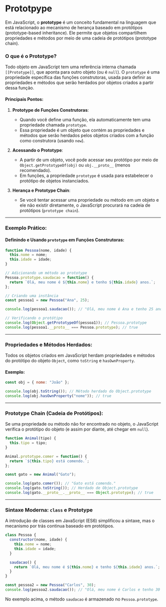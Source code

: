 # Prototpype
Em JavaScript, o **prototype** é um conceito fundamental na linguagem que está relacionado ao mecanismo de herança baseado em protótipos (prototype-based inheritance). Ele permite que objetos compartilhem propriedades e métodos por meio de uma cadeia de protótipos (prototype chain).

### O que é o Prototype?

Todo objeto em JavaScript tem uma referência interna chamada `[[Prototype]]`, que aponta para outro objeto (ou é `null`). O `prototype` é uma propriedade específica das funções construtoras, usada para definir as propriedades e métodos que serão herdados por objetos criados a partir dessa função.

#### Principais Pontos:

1. **Prototype de Funções Construtoras**:
   - Quando você define uma função, ela automaticamente tem uma propriedade chamada `prototype`. 
   - Essa propriedade é um objeto que contém as propriedades e métodos que serão herdados pelos objetos criados com a função como construtora (usando `new`).

2. **Acessando o Prototype**:
   - A partir de um objeto, você pode acessar seu protótipo por meio de `Object.getPrototypeOf(obj)` ou `obj.__proto__` (menos recomendado).
   - Em funções, a propriedade `prototype` é usada para estabelecer o protótipo de objetos instanciados.

3. **Herança e Prototype Chain**:
   - Se você tentar acessar uma propriedade ou método em um objeto e ele não existir diretamente, o JavaScript procurará na cadeia de protótipos (`prototype chain`).

---

### Exemplo Prático:

#### Definindo e Usando `prototype` em Funções Construtoras:

```javascript
function Pessoa(nome, idade) {
  this.nome = nome;
  this.idade = idade;
}

// Adicionando um método ao prototype
Pessoa.prototype.saudacao = function() {
  return `Olá, meu nome é ${this.nome} e tenho ${this.idade} anos.`;
};

// Criando uma instância
const pessoa1 = new Pessoa("Ana", 25);

console.log(pessoa1.saudacao()); // "Olá, meu nome é Ana e tenho 25 anos."

// Verificando o protótipo
console.log(Object.getPrototypeOf(pessoa1)); // Pessoa.prototype
console.log(pessoa1.__proto__ === Pessoa.prototype); // true
```

---

### Propriedades e Métodos Herdados:

Todos os objetos criados em JavaScript herdam propriedades e métodos do protótipo do objeto `Object`, como `toString` e `hasOwnProperty`.

#### Exemplo:
```javascript
const obj = { nome: "João" };

console.log(obj.toString()); // Método herdado do Object.prototype
console.log(obj.hasOwnProperty("nome")); // true
```

---

### Prototype Chain (Cadeia de Protótipos):

Se uma propriedade ou método não for encontrado no objeto, o JavaScript verifica o protótipo do objeto (e assim por diante, até chegar em `null`).

```javascript
function Animal(tipo) {
  this.tipo = tipo;
}

Animal.prototype.comer = function() {
  return `${this.tipo} está comendo.`;
};

const gato = new Animal("Gato");

console.log(gato.comer()); // "Gato está comendo."
console.log(gato.toString()); // Herdado de Object.prototype
console.log(gato.__proto__.__proto__ === Object.prototype); // true
```

---

### Sintaxe Moderna: `class` e Prototype

A introdução de classes em JavaScript (ES6) simplificou a sintaxe, mas o mecanismo por trás continua baseado em protótipos.

```javascript
class Pessoa {
  constructor(nome, idade) {
    this.nome = nome;
    this.idade = idade;
  }

  saudacao() {
    return `Olá, meu nome é ${this.nome} e tenho ${this.idade} anos.`;
  }
}

const pessoa2 = new Pessoa("Carlos", 30);
console.log(pessoa2.saudacao()); // "Olá, meu nome é Carlos e tenho 30 anos."
```

No exemplo acima, o método `saudacao` é armazenado no `Pessoa.prototype`.
